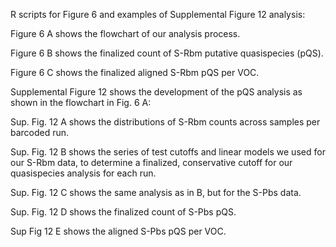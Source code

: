 R scripts for Figure 6 and examples of Supplemental Figure 12 analysis:

Figure 6 A shows the flowchart of our analysis process.

Figure 6 B shows the finalized count of S-Rbm putative quasispecies (pQS).

Figure 6 C shows the finalized aligned S-Rbm pQS per VOC.

Supplemental Figure 12 shows the development of the pQS analysis as shown in the flowchart in Fig. 6 A: 

Sup. Fig. 12 A shows the distributions of S-Rbm counts across samples per barcoded run.

Sup. Fig. 12 B shows the series of test cutoffs and linear models we used for our S-Rbm data, to determine a finalized, conservative cutoff for our quasispecies analysis for each run.

Sup. Fig. 12 C shows the same analysis as in B, but for the S-Pbs data. 

Sup. Fig. 12 D shows the finalized count of S-Pbs pQS.

Sup Fig 12 E shows the aligned S-Pbs pQS per VOC.
